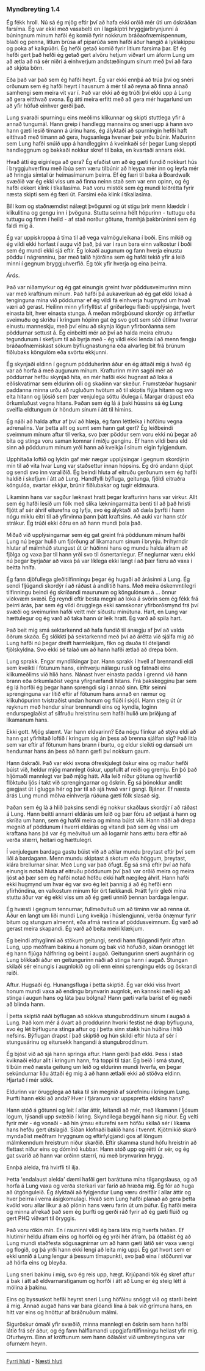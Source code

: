### Myndbreyting 1.4

Ég fékk hroll. Nú sá ég mjög eftir því að hafa ekki orðið mér úti um óskráðan farsíma. Ég var ekki með vasabelti en í lagskiptri hryggjarbrynjunni á búningnum mínum hafði ég komið fyrir nokkrum bráðaofnæmispennum, blaði og penna, litlum brúsa af piparúða sem hafði áður hangið á lyklakippu og poka af kalkpúðri. Ég hefði getað komið fyrir litlum farsíma þar. Ef ég hefði gert það hefði ég getað gert alvöru hetjum viðvart um áform Lung um að ætla að ná sér niðri á einhverjum andstæðingum sínum með því að fara að skjóta börn.

Eða það var það sem ég hafði heyrt. Ég var ekki ennþá að trúa því og snéri orðunum sem ég hafði heyrt í hausnum á mér til að reyna að finna annað samhengi sem meira vit var í. Það var ekki að ég trúði því ekki upp á Lung að gera eitthvað svona. Ég átti meira erfitt með að gera mér hugarlund um að yfir höfuð einhver gerði það.

Lung svaraði spurningu eins meðlims klíkunnar og skipti stuttlega yfir á annað tungumál. Hann greip í handlegg mannsins og sneri upp á hann svo hann gæti lesið tímann á úrinu hans, ég ályktaði að spurningin hefði haft eitthvað með tímann að gera, hugsanlega hvenær þeir yrðu búnir. Maðurinn sem Lung hafði snúið upp á handlegginn á kveinkaði sér þegar Lung sleppti handleggnum og bakkaði nokkur skref til baka, en kvartaði annars ekki.

Hvað átti ég eiginlega að gera? Ég efaðist um að ég gæti fundið nokkurt hús í bryggjuhverfinu með íbúa sem væru tilbúnir að hleypa mér inn og leyfa mér að hringja símtal úr heimasímanum þeirra. Ef ég færi til baka á Boardwalk svæðið var ég ekki viss um að finna neinn stað sem var enn opinn, og ég hafði ekkert klink í tíkallasíma. Það voru mistök sem ég mundi leiðrétta fyrir næsta skipti sem ég færi út. Farsími eða klink í tíkallasíma.

Bíll kom og staðnæmdist nálægt þvögunni og út stigu þrír menn klæddir í klíkulitina og gengu inn í þvöguna. Stuttu seinna hélt hópurinn - tuttugu eða tuttugu og fimm í heild - af stað norður götuna, framhjá þakbrúninni sem ég faldi mig á.

Ég var uppiskroppa á tíma til að vega valmöguleikana í boði. Eins mikið og ég vildi ekki horfast í augu við það, þá var í raun bara einn valkostur í boði sem ég mundi ekki sjá eftir. Ég lokaði augunum og fann hverja einustu pöddu í nágrenninu, þar með talið hjörðina sem ég hafði tekið yfir á leið minni í gegnum bryggjuhverfið. Ég tók yfir hverja og eina þeirra.

_Árás_.

Það var niðamyrkur og ég gat einungis greint hvar pöddusveimurinn minn var með kraftinum mínum. Það hafði þá aukaverkun að ég gat ekki lokað á tenginguna mína við pöddurnar ef ég vildi fá einhverja hugmynd um hvað væri að gerast. Heilinn minn yfirfylltist af gríðarlegu flæði upplýsinga, hvert einasta bit, hver einasta stunga. Á meðan mörgþúsund skordýr og áttfætlur sveimuðu og skriðu í kringum hópinn gat ég svo gott sem séð útlínur hverrar einustu manneskju, með því einu að skynja lögun yfirborðanna sem pöddurnar settust á. Ég einbeitti mér að því að halda meira eitruðu tegundunum í skefjum til að byrja með - ég vildi ekki lenda í að menn fengju bráðaofnæmiskast sökum býflugnastungna eða alvarleg bit frá brúnum fiðlubaks köngulóm eða svörtu ekkjunni.

Ég skynjaði eldinn í gegnum pödduherinn áður en ég áttaði mig á hvað ég var að horfa á með augunum mínum. Krafturinn minn sagði mér að pöddurnar hefðu skynjað hita, en mér hafði ekki hugnast að loka á eðliskvatirnar sem eldurinn olli og skaðinn var skeður. Frumstæðar hugsanir paddanna minna urðu að rugluðum hvötum að til skiptis flýja hitann og svo elta hitann og ljósið sem þær venjulega sóttu iðulega í. Margar drápust eða örkumluðust vegna hitans. Þaðan sem ég lá á þaki hússins sá ég Lung sveifla eldtungum úr höndum sínum í átt til himins.

Ég náði að halda aftur af því að hlæja, ég fann léttleika í höfðinu vegna adrenalíns. Var þetta allt og sumt sem hann gat gert? Ég leiðbeindi sveimnum mínum aftur til verka, svo þær pöddur sem voru ekki nú þegar að bíta og stinga voru saman komnar í miðju genginu. Ef hann vildi bera eld sinn að pöddunum mínum yrði hann að kveikja í sínum eigin fylgjendum.

Upphitaða loftið og lyktin gaf mér nægar upplýsingar í gegnum skordýrin mín til að vita hvar Lung var staðsettur innan hópsins. Ég dró andann djúpt og sendi svo inn varaliðið. Ég beindi hluta af eitruðu gerðunum sem ég hafði haldið í skefjum í átt að Lung. Handfylli býfluga, geitunga, fjöldi eitraðra köngulóa, svartar ekkjur, brúnir fiðlubakar og tugir eldmaura.

Líkaminn hans var sagður læknast hratt þegar krafturinn hans var virkur. Allt sem ég hafði lesið um fólk með slíka lækningarmátta benti til að það hristi fljótt af sér áhrif eiturefna og lyfja, svo ég ályktaði að dæla þyrfti í hann nógu miklu eitri til að yfirvinna þann þátt kraftsins. Að auki var hann stór strákur. Ég trúði ekki öðru en að hann mundi þola það.

Miðað við upplýsingarnar sem ég gat greint frá pöddunum mínum hafði Lung nú þegar hulið um fjórðung af líkamanum sínum í brynju. Þríhyrndir hlutar af málmhúð stungust út úr húðinni hans og mundu halda áfram að fjölga og vaxa þar til hann yrði svo til ósnertanlegur. Ef neglurnar væru ekki nú þegar byrjaðar að vaxa þá var líklega ekki langt í að þær færu að vaxa í beitta hnífa.

Ég fann djöfullega gleðitilfinningu þegar ég hugaði að árásinni á Lung. Ég sendi fljúgandi skordýr í að ráðast á andlitið hans. Með meira óskemmtilegri tilfinningu beindi ég skríðandi maurunum og köngulónum á ... önnur viðkvæm svæði. Ég reyndi eftir besta megni að loka á svörin sem ég fékk frá þeirri árás, þar sem ég vildi örugglega ekki samskonar yfirborðsmynd frá því svæði og sveimurinn hafði veitt mér síðustu mínútuna. Hart, en Lung var hættulegur og ég varð að taka hann úr leik hratt. Ég varð að spila hart.

Það beit mig smá sektarkennd að hafa fundið til ánægju af því að valda öðrum skaða. Ég slökkti þá sektarkennd með því að árétta við sjálfa mig að Lung hafði nú þegar dreift harmleikjum, fíkn og dauða til óteljandi fjölskyldna. Svo ekki sé talað um að hann hafði ætlað að drepa börn.

Lung sprakk. Engar myndlíkingar þar. Hann sprakk í hvell af brennandi eldi sem kveikti í fötunum hans, einhverju nálægu rusli og fatnaði eins klíkumeðlims við hlið hans. Nánast hver einasta padda í grennd við hann brann eða örkumlaðist vegna yfirgnæfandi hitans. Frá þakskegginu þar sem ég lá horfði ég þegar hann sprengdi sig í annað sinn. Eftir seinni sprenginguna var lítið eftir af fötunum hans annað en ræmur og klíkuhópurinn tvístraðist undan honum og flúði í skjól. Hann steig út úr reyknum með hendur sínar brennandi eins og kyndla, loginn endurspeglaðist af silfruðu hreistrinu sem hafði hulið um þriðjung af líkamanum hans.

Ekki gott. Mjög slæmt. Var hann eldvarinn? Eða nógu flinkur að stýra eldi að hann gat yfirhitað loftið í kringum sig án þess að brenna sjálfan sig? Það litla sem var eftir af fötunum hans brann í burtu, og eldur sleikti og dansaði um hendurnar hans án þess að hann gæfi því nokkurn gaum.

Hann öskraði. Það var ekki svona ófreskjulegt öskur eins og maður hefði búist við, heldur mjög mannlegt öskur, uppfullt af reiði og gremju. En þó það hljómaði mannlegt var það mjög hátt. Alla leið niður götuna og hverfið flöktuðu ljós í takt við sprengingarnar og öskrin. Ég sá þónokkur andlit gægjast út í glugga hér og þar til að sjá hvað var í gangi. Bjánar. Ef næsta árás Lung mundi mölva einhverja rúðuna gæti fólk slasað sig.

Þaðan sem ég lá á hlið þaksins sendi ég nokkur skaðlaus skordýr í að ráðast á Lung. Hann beitti annarri eldárás um leið og þær fóru að setjast á hann og skríða um hann, sem ég hafði meira og minna búist við. Hann náði að drepa megnið af pöddunum í hverri eldárás og vitandi það sem ég vissi um kraftana hans þá var ég meðvituð um að logarnir hans ættu bara eftir að verða stærri, heitari og hættulegri.

Í venjulegum bardaga gastu búist við að aðilar mundu þreytast eftir því sem liði á bardagann. Menn mundu skiptast á skotum eða höggum, þreytast, klára brellurnar sínar. Með Lung var það öfugt. Ég sá smá eftir því að hafa einungis notað hluta af eitruðu pöddunum því það var orðið meira og meira ljóst að þær sem ég hafði notað höfðu ekki haft nægileg áhrif. Hann hafði ekki hugmynd um hvar ég var svo ég leit þannig á að ég hefði enn yfirhöndina, en valkostum mínum fór ört fækkandi. Þrátt fyrir gleði mína stuttu áður var ég ekki viss um að ég gæti unnið þennan bardaga lengur.

Ég hvæsti í gegnum tennurnar, fullmeðvituð um að tíminn var að renna út. Áður en langt um liði mundi Lung kveikja í húslengjunni, verða ónæmur fyrir bitum og stungum almennt, eða afmá restina af pöddusveimnum. Ég varð að gerast meira skapandi. Ég varð að beita meiri klækjum.

Ég beindi athyglinni að stökum geitungi, sendi hann fljúgandi fyrir aftan Lung, upp meðfram bakinu á honum og bak við höfuðið, síðan örsnöggt lét ég hann fljúga hálfhring og beint í augað. Geitungurinn snerti augnhárin og Lung blikkaði áður en geitungurinn náði að stinga hann í augað. Stungan skilaði sér einungis í augnlokið og olli enn einni sprengingu elds og öskrandi reiði.

Aftur. Hugsaði ég. Hunangsfluga í þetta skiptið. Ég var ekki viss hvort honum mundi vaxa að endingu brynvarin augnlok, en kannski næði ég að stinga í augun hans og láta þau bólgna? Hann gæti varla barist ef ég næði að blinda hann.

Í þetta skiptið náði býflugan að sökkva stungubroddinum sínum í augað á Lung. Það kom mér á óvart að proddurinn hvorki festist né drap býfluguna, svo ég lét býfluguna stinga aftur og í þetta sinn stakk hún húðina í hlið nefsins. Býflugan drapst í það skiptið og hún skildi eftir hluta af sér í stungusárinu og eitursekk hangandi á stungubroddinum.

Ég bjóst við að sjá hann springa aftur. Hann gerði það ekki. Þess í stað kviknaði eldur allt í kringum hann, frá toppi til táar. Ég beið í smá stund, tilbúin með næsta geitung um leið og eldurinn mundi hverfa, en þegar sekúndurnar liðu áttaði ég mig á að hann ætlaði ekki að stöðva eldinn. Hjartað í mér sökk.

Eldurinn var örugglega að taka til sín megnið af súrefninu í kringum Lung. Þurfti hann ekki að anda? Hver í fjáranum var uppspretta eldsins hans?

Hann stóð á götunni og leit í allar áttir, leitandi að mér, með líkamann í ljósum logum, lýsandi upp svæðið í kring. Skyndilega beygði hann sig niður. Ég velti fyrir mér - ég vonaði - að hin ýmsu eiturefni sem höfðu skilað sér í líkama hans hefðu gert útslagið. Síðan klofnaði bakið hans í tvennt. Kjötmikið skarð myndaðist meðfram hryggnum og eftirfylgjandi gos af löngum málmkenndum hreistrum niður skarðið. Eftir skamma stund hófu hreistrin að flettast niður eins og dómínó kubbar. Hann stóð upp og rétti úr sér, og ég gat svarið að hann var orðinn stærri, nú með brynvarinn hrygg.

Ennþá alelda, frá hvirfli til ilja.

Þetta 'endalaust alelda' dæmi hafði gert baráttuna mína tilgangslausa, og að horfa á Lung vaxa og verða sterkari var farið að hræða mig. Ég fór að huga að útgönguleið. Ég ályktaði að fylgjendur Lung væru dreifðir í allar áttir og hver þeirra í verra ásigkomulagi. Hvað sem Lung hafði planað að gera þetta kvöld voru allar líkur á að plönin hans væru farin út um þúfur. Ég hafði meira og minna afrekað það sem ég þurfti og gerði ráð fyrir að ég gæti flúið og gert PHQ viðvart til öryggis.

Það voru rökin mín. En í rauninni vildi ég bara láta mig hverfa héðan. Ef hlutirnir héldu áfram eins og horfði og ég yrði hér áfram, þá óttaðist ég að Lung mundi staðfesta sögusagnirnar um að hann gæti látið sér vaxa vængi og flogið, og þá yrði hann ekki lengi að leita mig uppi. Ég gat hvort sem er ekki unnið á Lung lengur á þessum tímapunkti, svo það eina í stöðunni var að hörfa eins og bleyða.

Lung sneri bakinu í mig, svo ég reis upp, hægt. Krjúpandi tók ég skref aftur á bak í átt að eldvarnarstiganum og horfði í átt að Lung er ég steig létt á mölina á þakinu.

Eins og byssuskot hefði heyrst sneri Lung höfðinu snöggt við og starði beint á mig. Annað augað hans var bara glóandi lína á bak við grímuna hans, en hitt var eins og hnöttur af bráðnuðum málmi.

Siguröskur ómaði yfir svæðið, minna mannlegt en öskrin sem hann hafði látið frá sér áður, og ég fann hálflamandi uppgjafartilfinningu hellast yfir mig. Ofurheyrn. Einn af kröftunum sem hann öðlaðist við umbreytinguna var ofurnæm heyrn.

---

[Fyrri hluti](Ormur-01.03.md) - [Næsti hluti](Ormur-01.05.md)